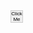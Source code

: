 <body></body>




 <!DOCTYPE html>
<html>
<head>
  <title>20x20 Pixel Button</title>
  <style>
    .pixel-button {
      width: 20px;
      height: 20px;
      padding: 0;
      margin: 0;
      border: 1px solid #ccc; 
      background-color: #eee;
      font-size: 8px; 
      cursor: pointer; 
    }
  </style>
</head>
<body>
  <button class="pixel-button">Click Me</button>

  <script>
    const button = document.querySelector('.pixel-button');

    button.addEventListener('click', () => {
      // Perform an action on button click
      alert('Button clicked!'); 
    });
  </script>
</body>
</html>
 	
